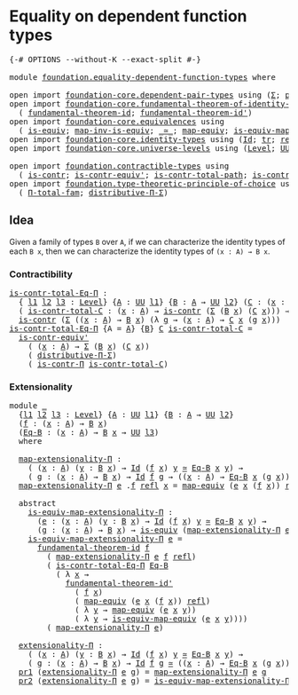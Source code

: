 # Equality on dependent function types

<pre class="Agda"><a id="49" class="Symbol">{-#</a> <a id="53" class="Keyword">OPTIONS</a> <a id="61" class="Pragma">--without-K</a> <a id="73" class="Pragma">--exact-split</a> <a id="87" class="Symbol">#-}</a>

<a id="92" class="Keyword">module</a> <a id="99" href="foundation.equality-dependent-function-types.html" class="Module">foundation.equality-dependent-function-types</a> <a id="144" class="Keyword">where</a>

<a id="151" class="Keyword">open</a> <a id="156" class="Keyword">import</a> <a id="163" href="foundation-core.dependent-pair-types.html" class="Module">foundation-core.dependent-pair-types</a> <a id="200" class="Keyword">using</a> <a id="206" class="Symbol">(</a><a id="207" href="foundation-core.dependent-pair-types.html#502" class="Record">Σ</a><a id="208" class="Symbol">;</a> <a id="210" href="foundation-core.dependent-pair-types.html#575" class="InductiveConstructor">pair</a><a id="214" class="Symbol">;</a> <a id="216" href="foundation-core.dependent-pair-types.html#592" class="Field">pr1</a><a id="219" class="Symbol">;</a> <a id="221" href="foundation-core.dependent-pair-types.html#604" class="Field">pr2</a><a id="224" class="Symbol">)</a>
<a id="226" class="Keyword">open</a> <a id="231" class="Keyword">import</a> <a id="238" href="foundation-core.fundamental-theorem-of-identity-types.html" class="Module">foundation-core.fundamental-theorem-of-identity-types</a> <a id="292" class="Keyword">using</a>
  <a id="300" class="Symbol">(</a> <a id="302" href="foundation-core.fundamental-theorem-of-identity-types.html#1891" class="Function">fundamental-theorem-id</a><a id="324" class="Symbol">;</a> <a id="326" href="foundation-core.fundamental-theorem-of-identity-types.html#2162" class="Function">fundamental-theorem-id&#39;</a><a id="349" class="Symbol">)</a>
<a id="351" class="Keyword">open</a> <a id="356" class="Keyword">import</a> <a id="363" href="foundation-core.equivalences.html" class="Module">foundation-core.equivalences</a> <a id="392" class="Keyword">using</a>
  <a id="400" class="Symbol">(</a> <a id="402" href="foundation-core.equivalences.html#1543" class="Function">is-equiv</a><a id="410" class="Symbol">;</a> <a id="412" href="foundation-core.equivalences.html#4174" class="Function">map-inv-is-equiv</a><a id="428" class="Symbol">;</a> <a id="430" href="foundation-core.equivalences.html#1608" class="Function Operator">_≃_</a><a id="433" class="Symbol">;</a> <a id="435" href="foundation-core.equivalences.html#1808" class="Function">map-equiv</a><a id="444" class="Symbol">;</a> <a id="446" href="foundation-core.equivalences.html#1863" class="Function">is-equiv-map-equiv</a><a id="464" class="Symbol">)</a>
<a id="466" class="Keyword">open</a> <a id="471" class="Keyword">import</a> <a id="478" href="foundation-core.identity-types.html" class="Module">foundation-core.identity-types</a> <a id="509" class="Keyword">using</a> <a id="515" class="Symbol">(</a><a id="516" href="foundation-core.identity-types.html#1754" class="Datatype">Id</a><a id="518" class="Symbol">;</a> <a id="520" href="foundation-core.identity-types.html#5689" class="Function">tr</a><a id="522" class="Symbol">;</a> <a id="524" href="foundation-core.identity-types.html#1807" class="InductiveConstructor">refl</a><a id="528" class="Symbol">)</a>
<a id="530" class="Keyword">open</a> <a id="535" class="Keyword">import</a> <a id="542" href="foundation-core.universe-levels.html" class="Module">foundation-core.universe-levels</a> <a id="574" class="Keyword">using</a> <a id="580" class="Symbol">(</a><a id="581" href="Agda.Primitive.html#597" class="Postulate">Level</a><a id="586" class="Symbol">;</a> <a id="588" href="foundation-core.universe-levels.html#222" class="Primitive">UU</a><a id="590" class="Symbol">;</a> <a id="592" href="Agda.Primitive.html#810" class="Primitive Operator">_⊔_</a><a id="595" class="Symbol">)</a>

<a id="598" class="Keyword">open</a> <a id="603" class="Keyword">import</a> <a id="610" href="foundation.contractible-types.html" class="Module">foundation.contractible-types</a> <a id="640" class="Keyword">using</a>
  <a id="648" class="Symbol">(</a> <a id="650" href="foundation-core.contractible-types.html#993" class="Function">is-contr</a><a id="658" class="Symbol">;</a> <a id="660" href="foundation-core.contractible-types.html#3800" class="Function">is-contr-equiv&#39;</a><a id="675" class="Symbol">;</a> <a id="677" href="foundation-core.contractible-types.html#2033" class="Function">is-contr-total-path</a><a id="696" class="Symbol">;</a> <a id="698" href="foundation-core.contractible-types.html#6885" class="Function">is-contr-Π</a><a id="708" class="Symbol">)</a>
<a id="710" class="Keyword">open</a> <a id="715" class="Keyword">import</a> <a id="722" href="foundation.type-theoretic-principle-of-choice.html" class="Module">foundation.type-theoretic-principle-of-choice</a> <a id="768" class="Keyword">using</a>
  <a id="776" class="Symbol">(</a> <a id="778" href="foundation.type-theoretic-principle-of-choice.html#1262" class="Function">Π-total-fam</a><a id="789" class="Symbol">;</a> <a id="791" href="foundation.type-theoretic-principle-of-choice.html#4375" class="Function">distributive-Π-Σ</a><a id="807" class="Symbol">)</a>
</pre>
## Idea

Given a family of types `B` over `A`, if we can characterize the identity types of each `B x`, then we can characterize the identity types of `(x : A) → B x`.

### Contractibility

<pre class="Agda"><a id="is-contr-total-Eq-Π"></a><a id="1012" href="foundation.equality-dependent-function-types.html#1012" class="Function">is-contr-total-Eq-Π</a> <a id="1032" class="Symbol">:</a>
  <a id="1036" class="Symbol">{</a> <a id="1038" href="foundation.equality-dependent-function-types.html#1038" class="Bound">l1</a> <a id="1041" href="foundation.equality-dependent-function-types.html#1041" class="Bound">l2</a> <a id="1044" href="foundation.equality-dependent-function-types.html#1044" class="Bound">l3</a> <a id="1047" class="Symbol">:</a> <a id="1049" href="Agda.Primitive.html#597" class="Postulate">Level</a><a id="1054" class="Symbol">}</a> <a id="1056" class="Symbol">{</a><a id="1057" href="foundation.equality-dependent-function-types.html#1057" class="Bound">A</a> <a id="1059" class="Symbol">:</a> <a id="1061" href="foundation-core.universe-levels.html#222" class="Primitive">UU</a> <a id="1064" href="foundation.equality-dependent-function-types.html#1038" class="Bound">l1</a><a id="1066" class="Symbol">}</a> <a id="1068" class="Symbol">{</a><a id="1069" href="foundation.equality-dependent-function-types.html#1069" class="Bound">B</a> <a id="1071" class="Symbol">:</a> <a id="1073" href="foundation.equality-dependent-function-types.html#1057" class="Bound">A</a> <a id="1075" class="Symbol">→</a> <a id="1077" href="foundation-core.universe-levels.html#222" class="Primitive">UU</a> <a id="1080" href="foundation.equality-dependent-function-types.html#1041" class="Bound">l2</a><a id="1082" class="Symbol">}</a> <a id="1084" class="Symbol">(</a><a id="1085" href="foundation.equality-dependent-function-types.html#1085" class="Bound">C</a> <a id="1087" class="Symbol">:</a> <a id="1089" class="Symbol">(</a><a id="1090" href="foundation.equality-dependent-function-types.html#1090" class="Bound">x</a> <a id="1092" class="Symbol">:</a> <a id="1094" href="foundation.equality-dependent-function-types.html#1057" class="Bound">A</a><a id="1095" class="Symbol">)</a> <a id="1097" class="Symbol">→</a> <a id="1099" href="foundation.equality-dependent-function-types.html#1069" class="Bound">B</a> <a id="1101" href="foundation.equality-dependent-function-types.html#1090" class="Bound">x</a> <a id="1103" class="Symbol">→</a> <a id="1105" href="foundation-core.universe-levels.html#222" class="Primitive">UU</a> <a id="1108" href="foundation.equality-dependent-function-types.html#1044" class="Bound">l3</a><a id="1110" class="Symbol">)</a> <a id="1112" class="Symbol">→</a>
  <a id="1116" class="Symbol">(</a> <a id="1118" href="foundation.equality-dependent-function-types.html#1118" class="Bound">is-contr-total-C</a> <a id="1135" class="Symbol">:</a> <a id="1137" class="Symbol">(</a><a id="1138" href="foundation.equality-dependent-function-types.html#1138" class="Bound">x</a> <a id="1140" class="Symbol">:</a> <a id="1142" href="foundation.equality-dependent-function-types.html#1057" class="Bound">A</a><a id="1143" class="Symbol">)</a> <a id="1145" class="Symbol">→</a> <a id="1147" href="foundation-core.contractible-types.html#993" class="Function">is-contr</a> <a id="1156" class="Symbol">(</a><a id="1157" href="foundation-core.dependent-pair-types.html#502" class="Record">Σ</a> <a id="1159" class="Symbol">(</a><a id="1160" href="foundation.equality-dependent-function-types.html#1069" class="Bound">B</a> <a id="1162" href="foundation.equality-dependent-function-types.html#1138" class="Bound">x</a><a id="1163" class="Symbol">)</a> <a id="1165" class="Symbol">(</a><a id="1166" href="foundation.equality-dependent-function-types.html#1085" class="Bound">C</a> <a id="1168" href="foundation.equality-dependent-function-types.html#1138" class="Bound">x</a><a id="1169" class="Symbol">)))</a> <a id="1173" class="Symbol">→</a>
  <a id="1177" href="foundation-core.contractible-types.html#993" class="Function">is-contr</a> <a id="1186" class="Symbol">(</a><a id="1187" href="foundation-core.dependent-pair-types.html#502" class="Record">Σ</a> <a id="1189" class="Symbol">((</a><a id="1191" href="foundation.equality-dependent-function-types.html#1191" class="Bound">x</a> <a id="1193" class="Symbol">:</a> <a id="1195" href="foundation.equality-dependent-function-types.html#1057" class="Bound">A</a><a id="1196" class="Symbol">)</a> <a id="1198" class="Symbol">→</a> <a id="1200" href="foundation.equality-dependent-function-types.html#1069" class="Bound">B</a> <a id="1202" href="foundation.equality-dependent-function-types.html#1191" class="Bound">x</a><a id="1203" class="Symbol">)</a> <a id="1205" class="Symbol">(λ</a> <a id="1208" href="foundation.equality-dependent-function-types.html#1208" class="Bound">g</a> <a id="1210" class="Symbol">→</a> <a id="1212" class="Symbol">(</a><a id="1213" href="foundation.equality-dependent-function-types.html#1213" class="Bound">x</a> <a id="1215" class="Symbol">:</a> <a id="1217" href="foundation.equality-dependent-function-types.html#1057" class="Bound">A</a><a id="1218" class="Symbol">)</a> <a id="1220" class="Symbol">→</a> <a id="1222" href="foundation.equality-dependent-function-types.html#1085" class="Bound">C</a> <a id="1224" href="foundation.equality-dependent-function-types.html#1213" class="Bound">x</a> <a id="1226" class="Symbol">(</a><a id="1227" href="foundation.equality-dependent-function-types.html#1208" class="Bound">g</a> <a id="1229" href="foundation.equality-dependent-function-types.html#1213" class="Bound">x</a><a id="1230" class="Symbol">)))</a>
<a id="1234" href="foundation.equality-dependent-function-types.html#1012" class="Function">is-contr-total-Eq-Π</a> <a id="1254" class="Symbol">{</a><a id="1255" class="Argument">A</a> <a id="1257" class="Symbol">=</a> <a id="1259" href="foundation.equality-dependent-function-types.html#1259" class="Bound">A</a><a id="1260" class="Symbol">}</a> <a id="1262" class="Symbol">{</a><a id="1263" href="foundation.equality-dependent-function-types.html#1263" class="Bound">B</a><a id="1264" class="Symbol">}</a> <a id="1266" href="foundation.equality-dependent-function-types.html#1266" class="Bound">C</a> <a id="1268" href="foundation.equality-dependent-function-types.html#1268" class="Bound">is-contr-total-C</a> <a id="1285" class="Symbol">=</a>
  <a id="1289" href="foundation-core.contractible-types.html#3800" class="Function">is-contr-equiv&#39;</a>
    <a id="1309" class="Symbol">(</a> <a id="1311" class="Symbol">(</a><a id="1312" href="foundation.equality-dependent-function-types.html#1312" class="Bound">x</a> <a id="1314" class="Symbol">:</a> <a id="1316" href="foundation.equality-dependent-function-types.html#1259" class="Bound">A</a><a id="1317" class="Symbol">)</a> <a id="1319" class="Symbol">→</a> <a id="1321" href="foundation-core.dependent-pair-types.html#502" class="Record">Σ</a> <a id="1323" class="Symbol">(</a><a id="1324" href="foundation.equality-dependent-function-types.html#1263" class="Bound">B</a> <a id="1326" href="foundation.equality-dependent-function-types.html#1312" class="Bound">x</a><a id="1327" class="Symbol">)</a> <a id="1329" class="Symbol">(</a><a id="1330" href="foundation.equality-dependent-function-types.html#1266" class="Bound">C</a> <a id="1332" href="foundation.equality-dependent-function-types.html#1312" class="Bound">x</a><a id="1333" class="Symbol">))</a>
    <a id="1340" class="Symbol">(</a> <a id="1342" href="foundation.type-theoretic-principle-of-choice.html#4375" class="Function">distributive-Π-Σ</a><a id="1358" class="Symbol">)</a>
    <a id="1364" class="Symbol">(</a> <a id="1366" href="foundation-core.contractible-types.html#6885" class="Function">is-contr-Π</a> <a id="1377" href="foundation.equality-dependent-function-types.html#1268" class="Bound">is-contr-total-C</a><a id="1393" class="Symbol">)</a>
</pre>
### Extensionality

<pre class="Agda"><a id="1428" class="Keyword">module</a> <a id="1435" href="foundation.equality-dependent-function-types.html#1435" class="Module">_</a>
  <a id="1439" class="Symbol">{</a><a id="1440" href="foundation.equality-dependent-function-types.html#1440" class="Bound">l1</a> <a id="1443" href="foundation.equality-dependent-function-types.html#1443" class="Bound">l2</a> <a id="1446" href="foundation.equality-dependent-function-types.html#1446" class="Bound">l3</a> <a id="1449" class="Symbol">:</a> <a id="1451" href="Agda.Primitive.html#597" class="Postulate">Level</a><a id="1456" class="Symbol">}</a> <a id="1458" class="Symbol">{</a><a id="1459" href="foundation.equality-dependent-function-types.html#1459" class="Bound">A</a> <a id="1461" class="Symbol">:</a> <a id="1463" href="foundation-core.universe-levels.html#222" class="Primitive">UU</a> <a id="1466" href="foundation.equality-dependent-function-types.html#1440" class="Bound">l1</a><a id="1468" class="Symbol">}</a> <a id="1470" class="Symbol">{</a><a id="1471" href="foundation.equality-dependent-function-types.html#1471" class="Bound">B</a> <a id="1473" class="Symbol">:</a> <a id="1475" href="foundation.equality-dependent-function-types.html#1459" class="Bound">A</a> <a id="1477" class="Symbol">→</a> <a id="1479" href="foundation-core.universe-levels.html#222" class="Primitive">UU</a> <a id="1482" href="foundation.equality-dependent-function-types.html#1443" class="Bound">l2</a><a id="1484" class="Symbol">}</a>
  <a id="1488" class="Symbol">(</a><a id="1489" href="foundation.equality-dependent-function-types.html#1489" class="Bound">f</a> <a id="1491" class="Symbol">:</a> <a id="1493" class="Symbol">(</a><a id="1494" href="foundation.equality-dependent-function-types.html#1494" class="Bound">x</a> <a id="1496" class="Symbol">:</a> <a id="1498" href="foundation.equality-dependent-function-types.html#1459" class="Bound">A</a><a id="1499" class="Symbol">)</a> <a id="1501" class="Symbol">→</a> <a id="1503" href="foundation.equality-dependent-function-types.html#1471" class="Bound">B</a> <a id="1505" href="foundation.equality-dependent-function-types.html#1494" class="Bound">x</a><a id="1506" class="Symbol">)</a>
  <a id="1510" class="Symbol">(</a><a id="1511" href="foundation.equality-dependent-function-types.html#1511" class="Bound">Eq-B</a> <a id="1516" class="Symbol">:</a> <a id="1518" class="Symbol">(</a><a id="1519" href="foundation.equality-dependent-function-types.html#1519" class="Bound">x</a> <a id="1521" class="Symbol">:</a> <a id="1523" href="foundation.equality-dependent-function-types.html#1459" class="Bound">A</a><a id="1524" class="Symbol">)</a> <a id="1526" class="Symbol">→</a> <a id="1528" href="foundation.equality-dependent-function-types.html#1471" class="Bound">B</a> <a id="1530" href="foundation.equality-dependent-function-types.html#1519" class="Bound">x</a> <a id="1532" class="Symbol">→</a> <a id="1534" href="foundation-core.universe-levels.html#222" class="Primitive">UU</a> <a id="1537" href="foundation.equality-dependent-function-types.html#1446" class="Bound">l3</a><a id="1539" class="Symbol">)</a>
  <a id="1543" class="Keyword">where</a>

  <a id="1552" href="foundation.equality-dependent-function-types.html#1552" class="Function">map-extensionality-Π</a> <a id="1573" class="Symbol">:</a>
    <a id="1579" class="Symbol">(</a> <a id="1581" class="Symbol">(</a><a id="1582" href="foundation.equality-dependent-function-types.html#1582" class="Bound">x</a> <a id="1584" class="Symbol">:</a> <a id="1586" href="foundation.equality-dependent-function-types.html#1459" class="Bound">A</a><a id="1587" class="Symbol">)</a> <a id="1589" class="Symbol">(</a><a id="1590" href="foundation.equality-dependent-function-types.html#1590" class="Bound">y</a> <a id="1592" class="Symbol">:</a> <a id="1594" href="foundation.equality-dependent-function-types.html#1471" class="Bound">B</a> <a id="1596" href="foundation.equality-dependent-function-types.html#1582" class="Bound">x</a><a id="1597" class="Symbol">)</a> <a id="1599" class="Symbol">→</a> <a id="1601" href="foundation-core.identity-types.html#1754" class="Datatype">Id</a> <a id="1604" class="Symbol">(</a><a id="1605" href="foundation.equality-dependent-function-types.html#1489" class="Bound">f</a> <a id="1607" href="foundation.equality-dependent-function-types.html#1582" class="Bound">x</a><a id="1608" class="Symbol">)</a> <a id="1610" href="foundation.equality-dependent-function-types.html#1590" class="Bound">y</a> <a id="1612" href="foundation-core.equivalences.html#1608" class="Function Operator">≃</a> <a id="1614" href="foundation.equality-dependent-function-types.html#1511" class="Bound">Eq-B</a> <a id="1619" href="foundation.equality-dependent-function-types.html#1582" class="Bound">x</a> <a id="1621" href="foundation.equality-dependent-function-types.html#1590" class="Bound">y</a><a id="1622" class="Symbol">)</a> <a id="1624" class="Symbol">→</a>
    <a id="1630" class="Symbol">(</a> <a id="1632" href="foundation.equality-dependent-function-types.html#1632" class="Bound">g</a> <a id="1634" class="Symbol">:</a> <a id="1636" class="Symbol">(</a><a id="1637" href="foundation.equality-dependent-function-types.html#1637" class="Bound">x</a> <a id="1639" class="Symbol">:</a> <a id="1641" href="foundation.equality-dependent-function-types.html#1459" class="Bound">A</a><a id="1642" class="Symbol">)</a> <a id="1644" class="Symbol">→</a> <a id="1646" href="foundation.equality-dependent-function-types.html#1471" class="Bound">B</a> <a id="1648" href="foundation.equality-dependent-function-types.html#1637" class="Bound">x</a><a id="1649" class="Symbol">)</a> <a id="1651" class="Symbol">→</a> <a id="1653" href="foundation-core.identity-types.html#1754" class="Datatype">Id</a> <a id="1656" href="foundation.equality-dependent-function-types.html#1489" class="Bound">f</a> <a id="1658" href="foundation.equality-dependent-function-types.html#1632" class="Bound">g</a> <a id="1660" class="Symbol">→</a> <a id="1662" class="Symbol">((</a><a id="1664" href="foundation.equality-dependent-function-types.html#1664" class="Bound">x</a> <a id="1666" class="Symbol">:</a> <a id="1668" href="foundation.equality-dependent-function-types.html#1459" class="Bound">A</a><a id="1669" class="Symbol">)</a> <a id="1671" class="Symbol">→</a> <a id="1673" href="foundation.equality-dependent-function-types.html#1511" class="Bound">Eq-B</a> <a id="1678" href="foundation.equality-dependent-function-types.html#1664" class="Bound">x</a> <a id="1680" class="Symbol">(</a><a id="1681" href="foundation.equality-dependent-function-types.html#1632" class="Bound">g</a> <a id="1683" href="foundation.equality-dependent-function-types.html#1664" class="Bound">x</a><a id="1684" class="Symbol">))</a>
  <a id="1689" href="foundation.equality-dependent-function-types.html#1552" class="Function">map-extensionality-Π</a> <a id="1710" href="foundation.equality-dependent-function-types.html#1710" class="Bound">e</a> <a id="1712" class="DottedPattern Symbol">.</a><a id="1713" href="foundation.equality-dependent-function-types.html#1489" class="DottedPattern Bound">f</a> <a id="1715" href="foundation-core.identity-types.html#1807" class="InductiveConstructor">refl</a> <a id="1720" href="foundation.equality-dependent-function-types.html#1720" class="Bound">x</a> <a id="1722" class="Symbol">=</a> <a id="1724" href="foundation-core.equivalences.html#1808" class="Function">map-equiv</a> <a id="1734" class="Symbol">(</a><a id="1735" href="foundation.equality-dependent-function-types.html#1710" class="Bound">e</a> <a id="1737" href="foundation.equality-dependent-function-types.html#1720" class="Bound">x</a> <a id="1739" class="Symbol">(</a><a id="1740" href="foundation.equality-dependent-function-types.html#1489" class="Bound">f</a> <a id="1742" href="foundation.equality-dependent-function-types.html#1720" class="Bound">x</a><a id="1743" class="Symbol">))</a> <a id="1746" href="foundation-core.identity-types.html#1807" class="InductiveConstructor">refl</a>

  <a id="1754" class="Keyword">abstract</a>
    <a id="1767" href="foundation.equality-dependent-function-types.html#1767" class="Function">is-equiv-map-extensionality-Π</a> <a id="1797" class="Symbol">:</a>
      <a id="1805" class="Symbol">(</a><a id="1806" href="foundation.equality-dependent-function-types.html#1806" class="Bound">e</a> <a id="1808" class="Symbol">:</a> <a id="1810" class="Symbol">(</a><a id="1811" href="foundation.equality-dependent-function-types.html#1811" class="Bound">x</a> <a id="1813" class="Symbol">:</a> <a id="1815" href="foundation.equality-dependent-function-types.html#1459" class="Bound">A</a><a id="1816" class="Symbol">)</a> <a id="1818" class="Symbol">(</a><a id="1819" href="foundation.equality-dependent-function-types.html#1819" class="Bound">y</a> <a id="1821" class="Symbol">:</a> <a id="1823" href="foundation.equality-dependent-function-types.html#1471" class="Bound">B</a> <a id="1825" href="foundation.equality-dependent-function-types.html#1811" class="Bound">x</a><a id="1826" class="Symbol">)</a> <a id="1828" class="Symbol">→</a> <a id="1830" href="foundation-core.identity-types.html#1754" class="Datatype">Id</a> <a id="1833" class="Symbol">(</a><a id="1834" href="foundation.equality-dependent-function-types.html#1489" class="Bound">f</a> <a id="1836" href="foundation.equality-dependent-function-types.html#1811" class="Bound">x</a><a id="1837" class="Symbol">)</a> <a id="1839" href="foundation.equality-dependent-function-types.html#1819" class="Bound">y</a> <a id="1841" href="foundation-core.equivalences.html#1608" class="Function Operator">≃</a> <a id="1843" href="foundation.equality-dependent-function-types.html#1511" class="Bound">Eq-B</a> <a id="1848" href="foundation.equality-dependent-function-types.html#1811" class="Bound">x</a> <a id="1850" href="foundation.equality-dependent-function-types.html#1819" class="Bound">y</a><a id="1851" class="Symbol">)</a> <a id="1853" class="Symbol">→</a>
      <a id="1861" class="Symbol">(</a><a id="1862" href="foundation.equality-dependent-function-types.html#1862" class="Bound">g</a> <a id="1864" class="Symbol">:</a> <a id="1866" class="Symbol">(</a><a id="1867" href="foundation.equality-dependent-function-types.html#1867" class="Bound">x</a> <a id="1869" class="Symbol">:</a> <a id="1871" href="foundation.equality-dependent-function-types.html#1459" class="Bound">A</a><a id="1872" class="Symbol">)</a> <a id="1874" class="Symbol">→</a> <a id="1876" href="foundation.equality-dependent-function-types.html#1471" class="Bound">B</a> <a id="1878" href="foundation.equality-dependent-function-types.html#1867" class="Bound">x</a><a id="1879" class="Symbol">)</a> <a id="1881" class="Symbol">→</a> <a id="1883" href="foundation-core.equivalences.html#1543" class="Function">is-equiv</a> <a id="1892" class="Symbol">(</a><a id="1893" href="foundation.equality-dependent-function-types.html#1552" class="Function">map-extensionality-Π</a> <a id="1914" href="foundation.equality-dependent-function-types.html#1806" class="Bound">e</a> <a id="1916" href="foundation.equality-dependent-function-types.html#1862" class="Bound">g</a><a id="1917" class="Symbol">)</a>
    <a id="1923" href="foundation.equality-dependent-function-types.html#1767" class="Function">is-equiv-map-extensionality-Π</a> <a id="1953" href="foundation.equality-dependent-function-types.html#1953" class="Bound">e</a> <a id="1955" class="Symbol">=</a>
      <a id="1963" href="foundation-core.fundamental-theorem-of-identity-types.html#1891" class="Function">fundamental-theorem-id</a> <a id="1986" href="foundation.equality-dependent-function-types.html#1489" class="Bound">f</a>
        <a id="1996" class="Symbol">(</a> <a id="1998" href="foundation.equality-dependent-function-types.html#1552" class="Function">map-extensionality-Π</a> <a id="2019" href="foundation.equality-dependent-function-types.html#1953" class="Bound">e</a> <a id="2021" href="foundation.equality-dependent-function-types.html#1489" class="Bound">f</a> <a id="2023" href="foundation-core.identity-types.html#1807" class="InductiveConstructor">refl</a><a id="2027" class="Symbol">)</a>
        <a id="2037" class="Symbol">(</a> <a id="2039" href="foundation.equality-dependent-function-types.html#1012" class="Function">is-contr-total-Eq-Π</a> <a id="2059" href="foundation.equality-dependent-function-types.html#1511" class="Bound">Eq-B</a>
          <a id="2074" class="Symbol">(</a> <a id="2076" class="Symbol">λ</a> <a id="2078" href="foundation.equality-dependent-function-types.html#2078" class="Bound">x</a> <a id="2080" class="Symbol">→</a>
            <a id="2094" href="foundation-core.fundamental-theorem-of-identity-types.html#2162" class="Function">fundamental-theorem-id&#39;</a>
              <a id="2132" class="Symbol">(</a> <a id="2134" href="foundation.equality-dependent-function-types.html#1489" class="Bound">f</a> <a id="2136" href="foundation.equality-dependent-function-types.html#2078" class="Bound">x</a><a id="2137" class="Symbol">)</a>
              <a id="2153" class="Symbol">(</a> <a id="2155" href="foundation-core.equivalences.html#1808" class="Function">map-equiv</a> <a id="2165" class="Symbol">(</a><a id="2166" href="foundation.equality-dependent-function-types.html#1953" class="Bound">e</a> <a id="2168" href="foundation.equality-dependent-function-types.html#2078" class="Bound">x</a> <a id="2170" class="Symbol">(</a><a id="2171" href="foundation.equality-dependent-function-types.html#1489" class="Bound">f</a> <a id="2173" href="foundation.equality-dependent-function-types.html#2078" class="Bound">x</a><a id="2174" class="Symbol">))</a> <a id="2177" href="foundation-core.identity-types.html#1807" class="InductiveConstructor">refl</a><a id="2181" class="Symbol">)</a>
              <a id="2197" class="Symbol">(</a> <a id="2199" class="Symbol">λ</a> <a id="2201" href="foundation.equality-dependent-function-types.html#2201" class="Bound">y</a> <a id="2203" class="Symbol">→</a> <a id="2205" href="foundation-core.equivalences.html#1808" class="Function">map-equiv</a> <a id="2215" class="Symbol">(</a><a id="2216" href="foundation.equality-dependent-function-types.html#1953" class="Bound">e</a> <a id="2218" href="foundation.equality-dependent-function-types.html#2078" class="Bound">x</a> <a id="2220" href="foundation.equality-dependent-function-types.html#2201" class="Bound">y</a><a id="2221" class="Symbol">))</a>
              <a id="2238" class="Symbol">(</a> <a id="2240" class="Symbol">λ</a> <a id="2242" href="foundation.equality-dependent-function-types.html#2242" class="Bound">y</a> <a id="2244" class="Symbol">→</a> <a id="2246" href="foundation-core.equivalences.html#1863" class="Function">is-equiv-map-equiv</a> <a id="2265" class="Symbol">(</a><a id="2266" href="foundation.equality-dependent-function-types.html#1953" class="Bound">e</a> <a id="2268" href="foundation.equality-dependent-function-types.html#2078" class="Bound">x</a> <a id="2270" href="foundation.equality-dependent-function-types.html#2242" class="Bound">y</a><a id="2271" class="Symbol">))))</a>
        <a id="2284" class="Symbol">(</a> <a id="2286" href="foundation.equality-dependent-function-types.html#1552" class="Function">map-extensionality-Π</a> <a id="2307" href="foundation.equality-dependent-function-types.html#1953" class="Bound">e</a><a id="2308" class="Symbol">)</a>
  
  <a id="2315" href="foundation.equality-dependent-function-types.html#2315" class="Function">extensionality-Π</a> <a id="2332" class="Symbol">:</a>
    <a id="2338" class="Symbol">(</a> <a id="2340" class="Symbol">(</a><a id="2341" href="foundation.equality-dependent-function-types.html#2341" class="Bound">x</a> <a id="2343" class="Symbol">:</a> <a id="2345" href="foundation.equality-dependent-function-types.html#1459" class="Bound">A</a><a id="2346" class="Symbol">)</a> <a id="2348" class="Symbol">(</a><a id="2349" href="foundation.equality-dependent-function-types.html#2349" class="Bound">y</a> <a id="2351" class="Symbol">:</a> <a id="2353" href="foundation.equality-dependent-function-types.html#1471" class="Bound">B</a> <a id="2355" href="foundation.equality-dependent-function-types.html#2341" class="Bound">x</a><a id="2356" class="Symbol">)</a> <a id="2358" class="Symbol">→</a> <a id="2360" href="foundation-core.identity-types.html#1754" class="Datatype">Id</a> <a id="2363" class="Symbol">(</a><a id="2364" href="foundation.equality-dependent-function-types.html#1489" class="Bound">f</a> <a id="2366" href="foundation.equality-dependent-function-types.html#2341" class="Bound">x</a><a id="2367" class="Symbol">)</a> <a id="2369" href="foundation.equality-dependent-function-types.html#2349" class="Bound">y</a> <a id="2371" href="foundation-core.equivalences.html#1608" class="Function Operator">≃</a> <a id="2373" href="foundation.equality-dependent-function-types.html#1511" class="Bound">Eq-B</a> <a id="2378" href="foundation.equality-dependent-function-types.html#2341" class="Bound">x</a> <a id="2380" href="foundation.equality-dependent-function-types.html#2349" class="Bound">y</a><a id="2381" class="Symbol">)</a> <a id="2383" class="Symbol">→</a>
    <a id="2389" class="Symbol">(</a> <a id="2391" href="foundation.equality-dependent-function-types.html#2391" class="Bound">g</a> <a id="2393" class="Symbol">:</a> <a id="2395" class="Symbol">(</a><a id="2396" href="foundation.equality-dependent-function-types.html#2396" class="Bound">x</a> <a id="2398" class="Symbol">:</a> <a id="2400" href="foundation.equality-dependent-function-types.html#1459" class="Bound">A</a><a id="2401" class="Symbol">)</a> <a id="2403" class="Symbol">→</a> <a id="2405" href="foundation.equality-dependent-function-types.html#1471" class="Bound">B</a> <a id="2407" href="foundation.equality-dependent-function-types.html#2396" class="Bound">x</a><a id="2408" class="Symbol">)</a> <a id="2410" class="Symbol">→</a> <a id="2412" href="foundation-core.identity-types.html#1754" class="Datatype">Id</a> <a id="2415" href="foundation.equality-dependent-function-types.html#1489" class="Bound">f</a> <a id="2417" href="foundation.equality-dependent-function-types.html#2391" class="Bound">g</a> <a id="2419" href="foundation-core.equivalences.html#1608" class="Function Operator">≃</a> <a id="2421" class="Symbol">((</a><a id="2423" href="foundation.equality-dependent-function-types.html#2423" class="Bound">x</a> <a id="2425" class="Symbol">:</a> <a id="2427" href="foundation.equality-dependent-function-types.html#1459" class="Bound">A</a><a id="2428" class="Symbol">)</a> <a id="2430" class="Symbol">→</a> <a id="2432" href="foundation.equality-dependent-function-types.html#1511" class="Bound">Eq-B</a> <a id="2437" href="foundation.equality-dependent-function-types.html#2423" class="Bound">x</a> <a id="2439" class="Symbol">(</a><a id="2440" href="foundation.equality-dependent-function-types.html#2391" class="Bound">g</a> <a id="2442" href="foundation.equality-dependent-function-types.html#2423" class="Bound">x</a><a id="2443" class="Symbol">))</a>
  <a id="2448" href="foundation-core.dependent-pair-types.html#592" class="Field">pr1</a> <a id="2452" class="Symbol">(</a><a id="2453" href="foundation.equality-dependent-function-types.html#2315" class="Function">extensionality-Π</a> <a id="2470" href="foundation.equality-dependent-function-types.html#2470" class="Bound">e</a> <a id="2472" href="foundation.equality-dependent-function-types.html#2472" class="Bound">g</a><a id="2473" class="Symbol">)</a> <a id="2475" class="Symbol">=</a> <a id="2477" href="foundation.equality-dependent-function-types.html#1552" class="Function">map-extensionality-Π</a> <a id="2498" href="foundation.equality-dependent-function-types.html#2470" class="Bound">e</a> <a id="2500" href="foundation.equality-dependent-function-types.html#2472" class="Bound">g</a>
  <a id="2504" href="foundation-core.dependent-pair-types.html#604" class="Field">pr2</a> <a id="2508" class="Symbol">(</a><a id="2509" href="foundation.equality-dependent-function-types.html#2315" class="Function">extensionality-Π</a> <a id="2526" href="foundation.equality-dependent-function-types.html#2526" class="Bound">e</a> <a id="2528" href="foundation.equality-dependent-function-types.html#2528" class="Bound">g</a><a id="2529" class="Symbol">)</a> <a id="2531" class="Symbol">=</a> <a id="2533" href="foundation.equality-dependent-function-types.html#1767" class="Function">is-equiv-map-extensionality-Π</a> <a id="2563" href="foundation.equality-dependent-function-types.html#2526" class="Bound">e</a> <a id="2565" href="foundation.equality-dependent-function-types.html#2528" class="Bound">g</a>
</pre>